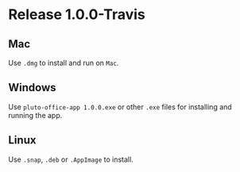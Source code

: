 # Release 1.0.0-Travis

## Mac

Use ```.dmg``` to install and run on ```Mac```.


## Windows

Use ```pluto-office-app 1.0.0.exe``` or other ```.exe``` files for installing and running the app.

## Linux

Use ```.snap```, ```.deb``` or ```.AppImage``` to install.
